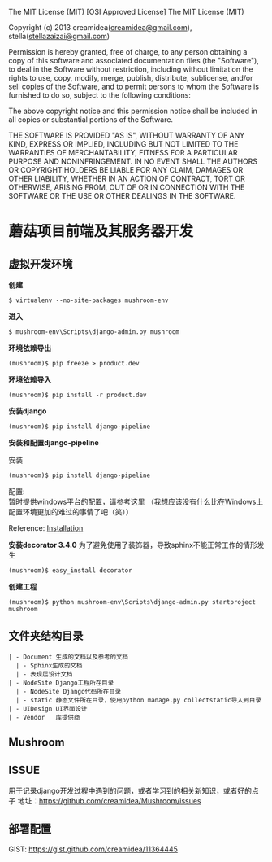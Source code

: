 The MIT License (MIT)
[OSI Approved License]
The MIT License (MIT)

Copyright (c) 2013 creamidea(creamidea@gmail.com), stella(stellazaizai@gmail.com)

Permission is hereby granted, free of charge, to any person obtaining a copy
of this software and associated documentation files (the "Software"), to deal
in the Software without restriction, including without limitation the rights
to use, copy, modify, merge, publish, distribute, sublicense, and/or sell
copies of the Software, and to permit persons to whom the Software is
furnished to do so, subject to the following conditions:

The above copyright notice and this permission notice shall be included in
all copies or substantial portions of the Software.

THE SOFTWARE IS PROVIDED "AS IS", WITHOUT WARRANTY OF ANY KIND, EXPRESS OR
IMPLIED, INCLUDING BUT NOT LIMITED TO THE WARRANTIES OF MERCHANTABILITY,
FITNESS FOR A PARTICULAR PURPOSE AND NONINFRINGEMENT. IN NO EVENT SHALL THE
AUTHORS OR COPYRIGHT HOLDERS BE LIABLE FOR ANY CLAIM, DAMAGES OR OTHER
LIABILITY, WHETHER IN AN ACTION OF CONTRACT, TORT OR OTHERWISE, ARISING FROM,
OUT OF OR IN CONNECTION WITH THE SOFTWARE OR THE USE OR OTHER DEALINGS IN
THE SOFTWARE.

蘑菇项目前端及其服务器开发
=======================

虚拟开发环境
------------

**创建**
```shell
$ virtualenv --no-site-packages mushroom-env
```

**进入**
```shell
$ mushroom-env\Scripts\django-admin.py mushroom
```

**环境依赖导出**
```shell
(mushroom)$ pip freeze > product.dev
```

**环境依赖导入**
```shell
(mushroom)$ pip install -r product.dev
```

**安装django**
```shell
(mushroom)$ pip install django-pipeline
```

**安装和配置django-pipeline**

安装
```shell
(mushroom)$ pip install django-pipeline
```

配置: \
暂时提供windows平台的配置，请参考[这里](https://github.com/creamidea/Mushroom/issues/10)
（我想应该没有什么比在Windows上配置环境更加的难过的事情了吧（笑））

Reference:
[Installation](http://django-pipeline.readthedocs.org/en/latest/installation.html)

**安装decorator 3.4.0**
为了避免使用了装饰器，导致sphinx不能正常工作的情形发生
```shell
(mushroom)$ easy_install decorator
```

**创建工程**
```shell
(mushroom)$ python mushroom-env\Scripts\django-admin.py startproject mushroom
```


文件夹结构目录
-----------

```
| - Document 生成的文档以及参考的文档
  | - Sphinx生成的文档
  | - 表现层设计文档
| - NodeSite Django工程所在目录
  | - NodeSite Django代码所在目录
  | - static 静态文件所在目录，使用python manage.py collectstatic导入到目录
| - UIDesign UI界面设计
| - Vendor   库提供商
```


Mushroom
--------


ISSUE
-----
用于记录django开发过程中遇到的问题，或者学习到的相关新知识，或者好的点子
地址：https://github.com/creamidea/Mushroom/issues


部署配置
------
GIST: https://gist.github.com/creamidea/11364445
